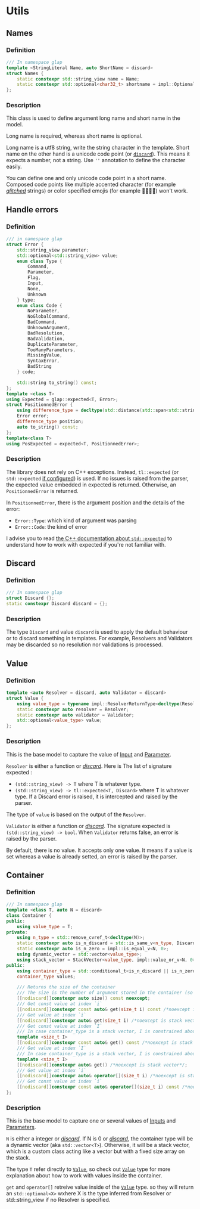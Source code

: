 # Utils

## Names

### Definition

```cpp
/// In namespace glap
template <StringLiteral Name, auto ShortName = discard>
struct Names {
    static constexpr std::string_view name = Name;
    static constexpr std::optional<char32_t> shortname = impl::Optional<char32_t, ShortName>;
};
```

### Description

This class is used to define argument long name and short name in the model.

Long name is required, whereas short name is optional.

Long name is a utf8 string, write the string character in the template.
Short name on the other hand is a unicode code point (or [`discard`](#discard)). This means it expects a number, not a 
string. Use `''` annotation to define the character easily. 

You can define one and only unicode code point in a short name. Composed code points like multiple accented character 
(for example [*glitched*](https://lingojam.com/GlitchTextGenerator) strings) or color specified emojis 
(for example 👩🏿🧓🏻) won't work.

## Handle errors

### Definition

```cpp
/// in namespace glap
struct Error {
    std::string_view parameter;
    std::optional<std::string_view> value;
    enum class Type {
        Command,
        Parameter,
        Flag,
        Input,
        None,
        Unknown
    } type;
    enum class Code {
        NoParameter,
        NoGlobalCommand,
        BadCommand,
        UnknownArgument,
        BadResolution,
        BadValidation,
        DuplicateParameter,
        TooManyParameters,
        MissingValue,
        SyntaxError,
        BadString
    } code;

    std::string to_string() const;
};
template <class T>
using Expected = glap::expected<T, Error>;
struct PositionnedError {
    using difference_type = decltype(std::distance(std::span<std::string>().begin(), std::span<std::string>().end()));
    Error error;
    difference_type position;
    auto to_string() const;
};
template<class T>
using PosExpected = expected<T, PositionnedError>;
```

### Description

The library does not rely on C++ exceptions. Instead, `tl::expected` (or `std::expected` 
[if configured](README.md#xmake-configuration)) is used. If no issues is raised from the parser, the expected value 
embedded in expected is returned. Otherwise, an `PositionnedError` is returned.

In `PositionnedError`, there is the argument position and the details of the error: 
* `Error::Type`: which kind of argument was parsing
* `Error::Code`: the kind of error

I advise you to read [the C++ documentation about `std::expected`](https://en.cppreference.com/w/cpp/utility/expected)
to understand how to work with expected if you're not familiar with.

## Discard

### Definition

```cpp
/// In namespace glap
struct Discard {};
static constexpr Discard discard = {};
```

### Description

The type `Discard` and value `discard` is used to apply the default behaviour or to discard something in templates.
For example, Resolvers and Validators may be discarded so no resolution nor validations is processed.

## Value

### Definition

```cpp
template <auto Resolver = discard, auto Validator = discard>
struct Value {
    using value_type = typename impl::ResolverReturnType<decltype(Resolver)>::type;
    static constexpr auto resolver = Resolver;
    static constexpr auto validator = Validator;
    std::optional<value_type> value;
};
```

### Description

This is the base model to capture the value of [Input](#single-parameter-argument) and 
[Parameter](#single-parameter-argument).

`Resolver` is either a function or [*discard*](#discard). Here is The list of signature expected :
* `(std::string_view) -> T` where T is whatever type.
* `(std::string_view) -> tl::expected<T, Discard>` where T is whatever type. If a Discard error is raised, it is 
intercepted and raised by the parser.

The type of `value` is based on the output of the `Resolver`.

`Validator` is either a function or [*discard*](#discard). The signature expected is `(std::string_view) -> bool`. When
`Validator` returns false, an error is raised by the parser.

By default, there is no value. It accepts only one value. It means if a value is set whereas a value is already setted, 
an error is raised by the parser.

## Container

### Definition

```cpp
/// In namespace glap
template <class T, auto N = discard>
class Container {
public: 
    using value_type = T;
private:
    using n_type = std::remove_cvref_t<decltype(N)>;
    static constexpr auto is_n_discard = std::is_same_v<n_type, Discard>;
    static constexpr auto is_n_zero = impl::is_equal_v<N, 0>;
    using dynamic_vector = std::vector<value_type>;
    using stack_vector = StackVector<value_type, impl::value_or_v<N, 0>>;
public:
    using container_type = std::conditional_t<is_n_discard || is_n_zero, dynamic_vector, stack_vector>;
    container_type values;

    /// Returns the size of the container
    /// The size is the number of argument stored in the container (so not the capacity)
    [[nodiscard]]constexpr auto size() const noexcept;
    /// Get const value at index `i`
    [[nodiscard]]constexpr const auto& get(size_t i) const /*noexcept is stack vector*/;
    /// Get value at index `i`
    [[nodiscard]]constexpr auto& get(size_t i) /*noexcept is stack vector*/;
    /// Get const value at index `I`
    /// In case container_type is a stack vector, I is constrained about N. 
    template <size_t I>
    [[nodiscard]]constexpr const auto& get() const /*noexcept is stack vector*/;
    /// Get value at index `I`
    /// In case container_type is a stack vector, I is constrained about N. 
    template <size_t I>
    [[nodiscard]]constexpr auto& get() /*noexcept is stack vector*/;
    /// Get value at index `i`
    [[nodiscard]]constexpr auto& operator[](size_t i) /*noexcept is stack vector*/;
    /// Get const value at index `i`
    [[nodiscard]]constexpr const auto& operator[](size_t i) const /*noexcept is stack vector*/;
};
```
### Description

This is the base model to capture one or several values of [Inputs](#single-parameter-argument) and 
[Parameters](#single-parameter-argument).

`N` is either a integer or [*discard*]. 
If N is 0 or [*discard*], the container type will be a dynamic vector (aka
`std::vector<T>`). 
Otherwise, it will be a stack vector, which is a custom class acting like a vector but with a fixed size array on the stack.

The type `T` refer directly to [`Value`], so check out [`Value`] type for more explanation about how to 
work with values inside the container.

`get` and `operator[]` retreive value inside of the [`Value`] type. so they will return an `std::optional<X>` wxhere X 
is the type inferred from Resolver or std::string_view if no Resolver is specified.

[*discard*]: #discard
[`Value`]: #value